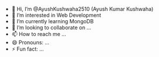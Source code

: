 - 👋 Hi, I’m @AyushKushwaha2510 (Ayush Kumar Kushwaha)
- 👀 I’m interested in Web Development
- 🌱 I’m currently learning MongoDB
- 💞️ I’m looking to collaborate on ...
- 📫 How to reach me ...
- 😄 Pronouns: ...
- ⚡ Fun fact: ...

<!---
AyushKushwaha2510/AyushKushwaha2510 is a ✨ special ✨ repository because its `README.md` (this file) appears on your GitHub profile.
You can click the Preview link to take a look at your changes.
--->
